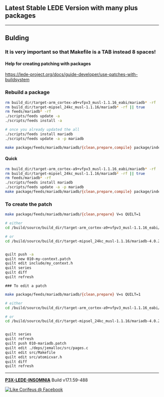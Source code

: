 [//]: #@corifeus-header

## Latest Stable LEDE Version with many plus packages

---
                        
[//]: #@corifeus-header:end
## Bulding

### It is very important so that Makefile is a TAB instead 8 spaces!   

#### Help for creating patching with packages
https://lede-project.org/docs/guide-developer/use-patches-with-buildsystem   
  

### Rebuild a package
```bash
rm build_dir/target-arm_cortex-a9+vfpv3_musl-1.1.16_eabi/mariadb* -rf || true
rm build_dir/target-mipsel_24kc_musl-1.1.16/mariadb* -rf || true
rm feeds/mariadb* -rf
./scripts/feeds update -a
./scripts/feeds install -a

# once you already updated the all
./scripts/feeds install mariadb
./scripts/feeds update -a -p mariadb

make package/feeds/mariadb/mariadb/{clean,prepare,compile} package/index V=s
```

#### Quick

```bash
rm build_dir/target-arm_cortex-a9+vfpv3_musl-1.1.16_eabi/mariadb* -rf || true
rm build_dir/target-mipsel_24kc_musl-1.1.16/mariadb* -rf || true
rm feeds/mariadb* -rf
./scripts/feeds install mariadb
./scripts/feeds update -a -p mariadb
make package/feeds/mariadb/mariadb/{clean,prepare,compile} package/index V=s
```  
  
### To create the patch

```bash
make package/feeds/mariadb/mariadb/{clean,prepare} V=s QUILT=1

# either
cd /build/source/build_dir/target-arm_cortex-a9+vfpv3_musl-1.1.16_eabi/mariadb-4.0.2/

# or
cd /build/source/build_dir/target-mipsel_24kc_musl-1.1.16/mariadb-4.0.2


quilt push -a
quilt new 010-my-context.patch
quilt edit include/my_context.h  
quilt series
quilt diff
quilt refresh
```

    ### To edit a patch

```bash
make package/feeds/mariadb/mariadb/{clean,prepare} V=s QUILT=1

# either
cd /build/source/build_dir/target-arm_cortex-a9+vfpv3_musl-1.1.16_eabi/mariadb-4.0.2/

# or
cd /build/source/build_dir/target-mipsel_24kc_musl-1.1.16/mariadb-4.0.2


quilt series
quilt refresh
quilt push 010-mariadb.patch
quilt edit ./deps/jemalloc/src/pages.c 
quilt edit src/Makefile 
quilt edit src/atomicvar.h
quilt diff
quilt refresh
```

[//]: #@corifeus-footer

---

[**P3X-LEDE-INSOMNIA**](https://pages.corifeus.com/lede-insomnia) Build v17.1.59-488 

[![Like Corifeus @ Facebook](https://img.shields.io/badge/LIKE-Corifeus-3b5998.svg)](https://www.facebook.com/corifeus.software) 
 

[//]: #@corifeus-footer:end